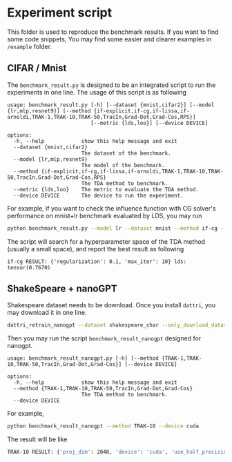 # Experiment script

This folder is used to reproduce the benchmark results. If you want to find some code snippets, You may find some easier and clearer examples in `/example` folder.

## CIFAR / Mnist
The `benchmark_result.py` is designed to be an integrated script to run the experiments in one line. The usage of this script is as following
```
usage: benchmark_result.py [-h] [--dataset {mnist,cifar2}] [--model {lr,mlp,resnet9}] [--method {if-explicit,if-cg,if-lissa,if-arnoldi,TRAK-1,TRAK-10,TRAK-50,TracIn,Grad-Dot,Grad-Cos,RPS}]
                           [--metric {lds,loo}] [--device DEVICE]

options:
  -h, --help            show this help message and exit
  --dataset {mnist,cifar2}
                        The dataset of the benchmark.
  --model {lr,mlp,resnet9}
                        The model of the benchmark.
  --method {if-explicit,if-cg,if-lissa,if-arnoldi,TRAK-1,TRAK-10,TRAK-50,TracIn,Grad-Dot,Grad-Cos,RPS}
                        The TDA method to benchmark.
  --metric {lds,loo}    The metric to evaluate the TDA method.
  --device DEVICE       The device to run the experiment.
```

For example, if you want to check the influence function with CG solver's performance on mnist+lr benchmark evaluated by LDS, you may run
```bash
python benchmark_result.py --model lr --dataset mnist --method if-cg --metric lds
```
The script will search for a hyperparameter space of the TDA method (usually a small space), and report the best result as following

```
if-cg RESULT: {'regularization': 0.1, 'max_iter': 10} lds: tensor(0.7670)
```

## ShakeSpeare + nanoGPT
Shakespeare dataset needs to be download. Once you install `dattri`, you may download it in one line.
```bash
dattri_retrain_nanogpt --dataset shakespeare_char --only_download_dataset
```
Then you may run the script `benchmark_result_nanogpt` designed for nanogpt.
```
usage: benchmark_result_nanogpt.py [-h] [--method {TRAK-1,TRAK-10,TRAK-50,TracIn,Grad-Dot,Grad-Cos}] [--device DEVICE]

options:
  -h, --help            show this help message and exit
  --method {TRAK-1,TRAK-10,TRAK-50,TracIn,Grad-Dot,Grad-Cos}
                        The TDA method to benchmark.
  --device DEVICE
```

For example,
```bash
python benchmark_result_nanogpt --method TRAK-10 --device cuda
```
The result will be like
```bash
TRAK-10 RESULT: {'proj_dim': 2048, 'device': 'cuda', 'use_half_precision': False} lds: tensor(0.1419)
```
